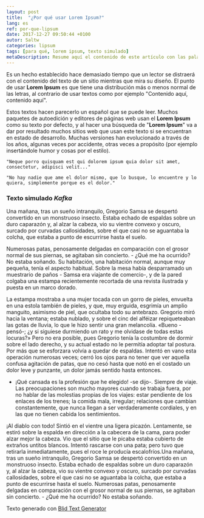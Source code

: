 ```yaml
---
layout: post
title:  "¿Por qué usar Lorem Ipsum?"
lang: es
ref: por-que-lipsum
date: 2017-12-27 09:50:44 +0100
autor: Saltw
categories: lipsum
tags: [para qué, lorem ipsum, texto simulado]
metaDescription: Resume aquí el contenido de este artículo con las palabras clave que se tratarán más detalladamente. Se trata de atraerlos a tu web sin falsear ni exagerar.
---
```


Es un hecho establecido hace demasiado tiempo que un lector se distraerá con el contenido del texto de un sitio mientras que mira su diseño. El punto de usar **Lorem Ipsum** es que tiene una distribución más o menos normal de las letras, al contrario de usar textos como por ejemplo "Contenido aquí, contenido aquí".

Estos textos hacen parecerlo un español que se puede leer. Muchos paquetes de autoedición y editores de páginas web usan el **Lorem Ipsum** como su texto por defecto, y al hacer una búsqueda de "**Lorem Ipsum**" va a dar por resultado muchos sitios web que usan este texto si se encuentran en estado de desarrollo. Muchas versiones han evolucionado a través de los años, algunas veces por accidente, otras veces a propósito (por ejemplo insertándole humor y cosas por el estilo).

```
"Neque porro quisquam est qui dolorem ipsum quia dolor sit amet, consectetur, adipisci velit..."
```
```
"No hay nadie que ame el dolor mismo, que lo busque, lo encuentre y lo quiera, simplemente porque es el dolor."

```

### Texto simulado _Kafka_

Una mañana, tras un sueño intranquilo, Gregorio Samsa se despertó convertido en un monstruoso insecto. Estaba echado de espaldas sobre un duro caparazón y, al alzar la cabeza, vio su vientre convexo y oscuro, surcado por curvadas callosidades, sobre el que casi no se aguantaba la colcha, que estaba a punto de escurrirse hasta el suelo.

Numerosas patas, penosamente delgadas en comparación con el grosor normal de sus piernas, se agitaban sin concierto. - ¿Qué me ha ocurrido? No estaba soñando. Su habitación, una habitación normal, aunque muy pequeña, tenía el aspecto habitual. Sobre la mesa había desparramado un muestrario de paños - Samsa era viajante de comercio-, y de la pared colgaba una estampa recientemente recortada de una revista ilustrada y puesta en un marco dorado.

La estampa mostraba a una mujer tocada con un gorro de pieles, envuelta en una estola también de pieles, y que, muy erguida, esgrimía un amplio manguito, asimismo de piel, que ocultaba todo su antebrazo. Gregorio miró hacia la ventana; estaba nublado, y sobre el cinc del alféizar repiqueteaban las gotas de lluvia, lo que le hizo sentir una gran melancolía. «Bueno -pensó-; ¿y si siguiese durmiendo un rato y me olvidase de todas estas locuras?» Pero no era posible, pues Gregorio tenía la costumbre de dormir sobre el lado derecho, y su actual estado no le permitía adoptar tal postura. Por más que se esforzara volvía a quedar de espaldas. Intentó en vano esta operación numerosas veces; cerró los ojos para no tener que ver aquella confusa agitación de patas, que no cesó hasta que notó en el costado un dolor leve y punzante, un dolor jamás sentido hasta entonces.

- ¡Qué cansada es la profesión que he elegido! -se dijo-.
Siempre de viaje. Las preocupaciones son mucho mayores cuando se trabaja fuera, por no hablar de las molestias propias de los viajes: estar pendiente de los enlaces de los trenes; la comida mala, irregular; relaciones que cambian constantemente, que nunca llegan a ser verdaderamente cordiales, y en las que no tienen cabida los sentimientos.

¡Al diablo con todo! Sintió en el vientre una ligera picazón. Lentamente, se estiró sobre la espalda en dirección a la cabecera de la cama, para poder alzar mejor la cabeza. Vio que el sitio que le picaba estaba cubierto de extraños untitos blancos. Intentó rascarse con una pata; pero tuvo que retirarla inmediatamente, pues el roce le producía escalofríos.Una mañana, tras un sueño intranquilo, Gregorio Samsa se despertó convertido en un monstruoso insecto. Estaba echado de espaldas sobre un duro caparazón y, al alzar la cabeza, vio su vientre convexo y oscuro, surcado por curvadas callosidades, sobre el que casi no se aguantaba la colcha, que estaba a punto de escurrirse hasta el suelo. Numerosas patas, penosamente delgadas en comparación con el grosor normal de sus piernas, se agitaban sin concierto. - ¿Qué me ha ocurrido? No estaba soñando.

Texto generado con [Blid Text Generator](http://www.blindtextgenerator.com/es)
